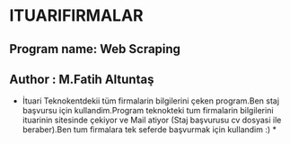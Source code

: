 #  ITUARIFIRMALAR
## Program name: Web Scraping
## Author : M.Fatih Altuntaş
* İtuari Teknokentdekii tüm firmalarin bilgilerini çeken program.Ben staj başvursu için kullandim.Program teknokteki tum firmalarin bilgilerini ituarinin sitesinde çekiyor ve Mail atiyor (Staj başvurusu cv dosyasi ile beraber).Ben tum firmalara tek seferde başvurmak için kullandim :) *
